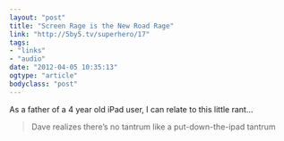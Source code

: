 ```yaml
---
layout: "post"
title: "Screen Rage is the New Road Rage"
link: "http://5by5.tv/superhero/17"
tags: 
- "links"
- "audio"
date: "2012-04-05 10:35:13"
ogtype: "article"
bodyclass: "post"
---
```


As a father of a 4 year old iPad user, I can relate to this little rant…

> Dave realizes there’s no tantrum like a put-down-the-ipad tantrum